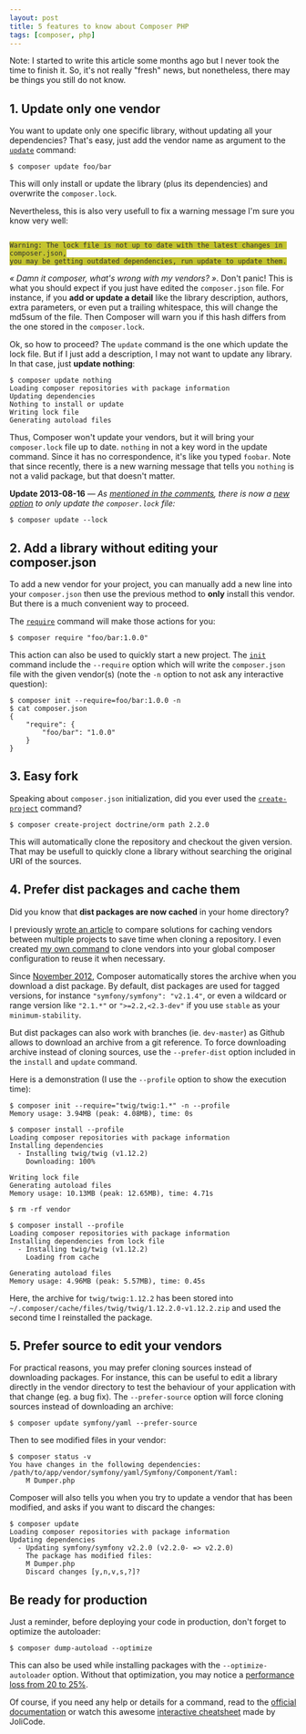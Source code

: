 ```yaml
---
layout: post
title: 5 features to know about Composer PHP
tags: [composer, php]
---
```


<p class="lead">
Note: I started to write this article some months ago but I never took the
time to finish it. So, it's not really "fresh" news, but nonetheless, there may
be things you still do not know.
</p>

## 1. Update only one vendor

You want to update only one specific library, without updating all your
dependencies? That's easy, just add the vendor name as argument to the
[`update`](http://getcomposer.org/doc/03-cli.md#update) command:

    $ composer update foo/bar

This will only install or update the library (plus its dependencies) and
overwrite the `composer.lock`.

Nevertheless, this is also very usefull to fix a warning message I'm sure you
know very well:

<code class="pre" style="background:#c4c42f;color:#303030">
Warning: The lock file is not up to date with the latest changes in composer.json,
you may be getting outdated dependencies, run update to update them.
</code>

*« Damn it composer, what's wrong with my vendors? »*. Don't panic! This is
what you should expect if you just have edited the `composer.json` file. For
instance, if you **add or update a detail** like the library description,
authors, extra parameters, or even put a trailing whitespace, this will change
the md5sum of the file. Then Composer will warn you if this hash differs from
the one stored in the `composer.lock`.

Ok, so how to proceed? The `update` command is the one which update the lock file.
But if I just add a description, I may not want to update any library.
In that case, just **update nothing**:

    $ composer update nothing
    Loading composer repositories with package information
    Updating dependencies
    Nothing to install or update
    Writing lock file
    Generating autoload files

Thus, Composer won't update your vendors, but it will bring your
`composer.lock` file up to date. `nothing` in not a key word in the update
command. Since it has no correspondence, it's like you typed `foobar`. Note
that since recently, there is a new warning message that tells you `nothing` is
not a valid package, but that doesn't matter.

**Update 2013-08-16** — *As [mentioned in the comments](#comment-1002816789),
there is now a [new option](https://github.com/composer/composer/commit/f6b7f0e29aa89b59d21479946ee28efb270bb551)
to only update the `composer.lock` file:*

    $ composer update --lock

## 2. Add a library without editing your composer.json

To add a new vendor for your project, you can manually add a new line into your
`composer.json` then use the previous method to **only** install this vendor.
But there is a much convenient way to proceed.

The [`require`](http://getcomposer.org/doc/03-cli.md#require) command will make
those actions for you:

    $ composer require "foo/bar:1.0.0"

This action can also be used to quickly start a new project. The
[`init`](http://getcomposer.org/doc/03-cli.md#init) command include the
`--require` option which will write the `composer.json` file with the given
vendor(s) (note the `-n` option to not ask any interactive question):

    $ composer init --require=foo/bar:1.0.0 -n
    $ cat composer.json
    {
        "require": {
            "foo/bar": "1.0.0"
        }
    }

## 3. Easy fork

Speaking about `composer.json` initialization, did you ever used the
[`create-project`](http://getcomposer.org/doc/03-cli.md#create-project)
command?

    $ composer create-project doctrine/orm path 2.2.0

This will automatically clone the repository and checkout the given version.
That may be usefull to quickly clone a library without searching the original
URI of the sources.

## 4. Prefer dist packages and cache them

Did you know that **dist packages are now cached** in your home directory?

I previously [wrote an article](http://moquet.net/blog/proxify-composer-php/)
to compare solutions for caching vendors between multiple projects to save time
when cloning a repository. I even created [my own command][stone] to clone vendors
into your global composer configuration to reuse it when necessary.

Since [November 2012](https://github.com/composer/composer/pull/1282), Composer
automatically stores the archive when you download a dist package. By default,
dist packages are used for tagged versions, for instance `"symfony/symfony":
"v2.1.4"`, or even a wildcard or range version like `"2.1.*"` or
`">=2.2,<2.3-dev"` if you use `stable` as your `minimum-stability`.

But dist packages can also work with branches (ie. `dev-master`) as Github
allows to download an archive from a git reference. To force downloading
archive instead of cloning sources, use the `--prefer-dist` option included in
the `install` and `update` command.

Here is a demonstration (I use the `--profile` option to show the execution
time):

    $ composer init --require="twig/twig:1.*" -n --profile
    Memory usage: 3.94MB (peak: 4.08MB), time: 0s

    $ composer install --profile
    Loading composer repositories with package information
    Installing dependencies
      - Installing twig/twig (v1.12.2)
        Downloading: 100%

    Writing lock file
    Generating autoload files
    Memory usage: 10.13MB (peak: 12.65MB), time: 4.71s

    $ rm -rf vendor

    $ composer install --profile
    Loading composer repositories with package information
    Installing dependencies from lock file
      - Installing twig/twig (v1.12.2)
        Loading from cache

    Generating autoload files
    Memory usage: 4.96MB (peak: 5.57MB), time: 0.45s

Here, the archive for `twig/twig:1.12.2` has been stored into
`~/.composer/cache/files/twig/twig/1.12.2.0-v1.12.2.zip` and used the second
time I reinstalled the package.

## 5. Prefer source to edit your vendors

For practical reasons, you may prefer cloning sources instead of downloading
packages. For instance, this can be useful to edit a library directly in the
vendor directory to test the behaviour of your application with that change
(eg. a bug fix). The `--prefer-source` option will force cloning sources
instead of downloading an archive:

    $ composer update symfony/yaml --prefer-source

Then to see modified files in your vendor:

    $ composer status -v
    You have changes in the following dependencies:
    /path/to/app/vendor/symfony/yaml/Symfony/Component/Yaml:
        M Dumper.php

Composer will also tells you when you try to update a vendor that has been
modified, and asks if you want to discard the changes:

    $ composer update
    Loading composer repositories with package information
    Updating dependencies
      - Updating symfony/symfony v2.2.0 (v2.2.0- => v2.2.0)
        The package has modified files:
        M Dumper.php
        Discard changes [y,n,v,s,?]?

## Be ready for production

Just a reminder, before deploying your code in production, don't forget to optimize
the autoloader:

    $ composer dump-autoload --optimize

This can also be used while installing packages with the `--optimize-autoloader` option.
Without that optimization, you may notice a [performance loss from 20 to 25%](http://www.ricardclau.com/2013/03/apc-vs-zend-optimizer-benchmarks-with-symfony2/).

Of course, if you need any help or details for a command, read to the
[official documentation](http://getcomposer.org) or watch this awesome
[interactive cheatsheet][jolicode] made by JoliCode.

[composer]: http://getcomposer.org/
[jolicode]: http://composer.json.jolicode.com/
[stone]: https://github.com/mattketmo/stone

